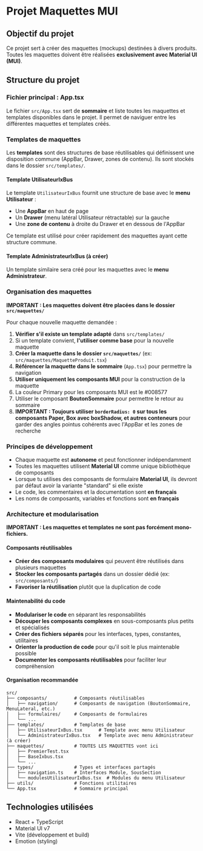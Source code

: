 # Projet Maquettes MUI

## Objectif du projet

Ce projet sert à créer des maquettes (mockups) destinées à divers produits. Toutes les maquettes doivent être réalisées **exclusivement avec Material UI (MUI)**.

## Structure du projet

### Fichier principal : App.tsx

Le fichier `src/App.tsx` sert de **sommaire** et liste toutes les maquettes et templates disponibles dans le projet. Il permet de naviguer entre les différentes maquettes et templates créés.

### Templates de maquettes

Les **templates** sont des structures de base réutilisables qui définissent une disposition commune (AppBar, Drawer, zones de contenu). Ils sont stockés dans le dossier `src/templates/`.

#### Template UtilisateurIxBus

Le template `UtilisateurIxBus` fournit une structure de base avec le **menu Utilisateur** :
- Une **AppBar** en haut de page
- Un **Drawer** (menu latéral Utilisateur rétractable) sur la gauche
- Une **zone de contenu** à droite du Drawer et en dessous de l'AppBar

Ce template est utilisé pour créer rapidement des maquettes ayant cette structure commune.

#### Template AdministrateurIxBus (à créer)

Un template similaire sera créé pour les maquettes avec le **menu Administrateur**.

### Organisation des maquettes

**IMPORTANT : Les maquettes doivent être placées dans le dossier `src/maquettes/`**

Pour chaque nouvelle maquette demandée :

1. **Vérifier s'il existe un template adapté** dans `src/templates/`
2. Si un template convient, **l'utiliser comme base** pour la nouvelle maquette
3. **Créer la maquette dans le dossier `src/maquettes/`** (ex: `src/maquettes/MaquetteProduit.tsx`)
4. **Référencer la maquette dans le sommaire** (`App.tsx`) pour permettre la navigation
5. **Utiliser uniquement les composants MUI** pour la construction de la maquette
6. La couleur Primary pour les composants MUI est le #008577
7. Utiliser le composant **BoutonSommaire** pour permettre le retour au sommaire
8. **IMPORTANT : Toujours utiliser `borderRadius: 0` sur tous les composants Paper, Box avec boxShadow, et autres conteneurs** pour garder des angles pointus cohérents avec l'AppBar et les zones de recherche

### Principes de développement

- Chaque maquette est **autonome** et peut fonctionner indépendamment
- Toutes les maquettes utilisent **Material UI** comme unique bibliothèque de composants
- Lorsque tu utilises des composants de formulaire **Material UI**, ils devront par défaut avoir la variante "standard" si elle existe
- Le code, les commentaires et la documentation sont **en français**
- Les noms de composants, variables et fonctions sont **en français**

### Architecture et modularisation

**IMPORTANT : Les maquettes et templates ne sont pas forcément mono-fichiers.**

#### Composants réutilisables

- **Créer des composants modulaires** qui peuvent être réutilisés dans plusieurs maquettes
- **Stocker les composants partagés** dans un dossier dédié (ex: `src/composants/`)
- **Favoriser la réutilisation** plutôt que la duplication de code

#### Maintenabilité du code

- **Modulariser le code** en séparant les responsabilités
- **Découper les composants complexes** en sous-composants plus petits et spécialisés
- **Créer des fichiers séparés** pour les interfaces, types, constantes, utilitaires
- **Orienter la production de code** pour qu'il soit le plus maintenable possible
- **Documenter les composants réutilisables** pour faciliter leur compréhension

#### Organisation recommandée

```
src/
├── composants/          # Composants réutilisables
│   ├── navigation/      # Composants de navigation (BoutonSommaire, MenuLateral, etc.)
│   ├── formulaires/     # Composants de formulaires
│   └── ...
├── templates/           # Templates de base
│   ├── UtilisateurIxBus.tsx      # Template avec menu Utilisateur
│   └── AdministrateurIxBus.tsx   # Template avec menu Administrateur (à créer)
├── maquettes/           # TOUTES LES MAQUETTES vont ici
│   ├── PremierTest.tsx
│   ├── BaseIxbus.tsx
│   └── ...
├── types/               # Types et interfaces partagés
│   ├── navigation.ts    # Interfaces Module, SousSection
│   └── modulesUtilisateurIxBus.tsx  # Modules du menu Utilisateur
├── utils/               # Fonctions utilitaires
└── App.tsx              # Sommaire principal
```

## Technologies utilisées

- React + TypeScript
- Material UI v7
- Vite (développement et build)
- Emotion (styling)
